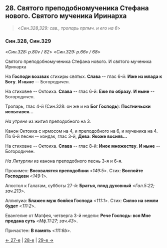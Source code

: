 
## 28. Святого преподобномученика Стефана нового. Святого мученика Иринарха

> <*Син.328,329: свв., тропарь прпмч. и его на 6*>

### Син.328, Син.329

<*Син.328: p.80v / 82*>
<*Син.329: p.66v / 68*>

Святого преподобномученика Стефана нового.
И святого мученика Иринарха

На **Господи воззвах** стихиры святых. 
**Слава** -- глас 6-й: **Иже из млада к Богу**.
**И ныне** -- Богородичен.

На стиховне -- Октоиха. 
**Слава** -- глас 6-й: **Еже по образу**. 
**И ныне** -- Богородичен. 

Тропарь, глас 4-й (Син.328: он же и на **Бог Господь**): **Постничьски испытався...** 

*На утрене* из жития преподобного на 3.

Канон Октоиха с ирмосом на 4, и преподобного на 6, и мученика на 4.
По 6-й песни -- кондак, глас 3-й, **Дева**: **Якоже восияв...**

На стиховне -- Октоиха. 
**Слава** -- глас 8-й: **Инок множеству**.
**И ныне** -- Богородичен. 

*На Литургии* из канона преподобного песнь 3-я и 6-я. 

Прокимен: **Восхвалятся преподобнии** <*149:5*>. 
Стих: **Воспойте Господеви** <*149:1*>. 

Апостол к Галатам, субботы 27-й: **Братья, плод духовный** <*Гал.5:22; зач.213*>. 

Аллилуиа: **Блажен муж бояйся Господа** <*111:1*>. 
Стих: **Силно на земли будет** <*111:2*>.

Евангелие от Матфея, четверга 3-й недели: **Рече Господь: вся Мне предана суть** <*Мф.11:27; зач.43*>. 

Причастен: **В память** <*111:6b*>.

[← 27-е](11_27_SAB.ru.md) | [28-е](README.md#28-й) | [29-е →](11_29_SAB.ru.md)
